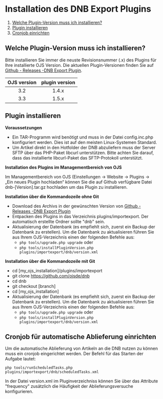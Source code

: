 # Installation des DNB Export Plugins

1. [Welche Plugin-Version muss ich installieren?](installation#version)
2. [Plugin installieren](installation#plugin)
3. [Cronjob einrichten](installation#cronjob)

## <a name="version"></a>Welche Plugin-Version muss ich installieren?

Bitte installieren Sie immer die neuste Revisionsnummer (.x) des Plugins für Ihre installierte OJS Version. Die aktuellen Plugin-Versionen finden Sie auf [Github - Releases -DNB Export Plugin](https://github.com/ojsde/dnb/releases).

| OJS version | plugin version   |
|:----------: | :--------------: |
| 3.2         | 1.4.x            |
| 3.3         | 1.5.x            |

## <a name="plugin"></a>Plugin installieren

**Voraussetzungen**

- Ein TAR-Programm wird benötigt und muss in der Datei config.inc.php konfiguriert werden. Dies ist auf den meisten Linux-Systemen Standard.
- Um Artikel direkt in den Hotfolder der DNB abzuliefern muss der Server SFTP über das PHP-Paket libcurl unterstützen. Bitte achten Sie darauf, dass das installierte libcurl-Paket das SFTP-Protokoll unterstützt. 

**Installation des Plugins im Managementbereich von OJS**

Im Managementbereich von OJS (Einstellungen -> Website -> Plugins -> „Ein neues Plugin hochladen“ können Sie die auf Github verfügbare Datei dnb-[Version].tar.gz hochladen um das Plugin zu installieren.

**Installation über die Kommandozeile ohne Git**

- Download des Archivs in der gewünschten Version von [Github - Releases -DNB Export Plugin](https://github.com/ojsde/dnb/releases)
- Entpacken des Plugins in das Verzeichnis plugins/importexport. Der automatisch erstellte Ordner sollte "dnb" sein.
- Aktualisierung der Datenbank (es empfiehlt sich, zuerst ein Backup der Datenbank zu erstellen). Um die Datenbank zu aktualisieren führen Sie aus Ihrem OJS-Verzeichnis einen der folgenden Befehle aus:
  - `php tools/upgrade.php upgrade` oder
  - `php tools/installPluginVersion.php plugins/importexport/dnb/version.xml`

**Installation über die Kommandozeile mit Git**

- cd [my_ojs_installation]/plugins/importexport
- git clone https://github.com/ojsde/dnb
- cd dnb
- git checkout [branch]
- cd [my_ojs_installation]
- Aktualisierung der Datenbank (es empfiehlt sich, zuerst ein Backup der Datenbank zu erstellen). Um die Datenbank zu aktualisieren führen Sie aus Ihrem OJS-Verzeichnis einen der folgenden Befehle aus:
  - `php tools/upgrade.php upgrade` oder
  - `php tools/installPluginVersion.php plugins/importexport/dnb/version.xml`


## <a name="cronjob"></a>Cronjob für automatische Ablieferung einrichten

Um die automatische Ablieferung von Artikeln an die DNB nutzen zu können muss ein cronjob eingerichtet werden. Der Befehl für das Starten der Aufgabe lautet: 

`php tools/runScheduledTasks.php plugins/importexport/dnb/scheduledTasks.xml`

In der Datei version.xml im Pluginverzeichniss können Sie über das Attribute "frequency" zusätzlich die Häufigkeit der Ablieferungsversuche konfigurieren.